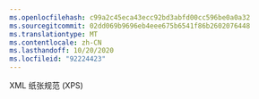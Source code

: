 ```yaml
---
ms.openlocfilehash: c99a2c45eca43ecc92bd3abfd00cc596be0a0a32
ms.sourcegitcommit: 02dd069b9696eb4eee675b6541f86b2602076448
ms.translationtype: MT
ms.contentlocale: zh-CN
ms.lasthandoff: 10/20/2020
ms.locfileid: "92224423"
---
```

XML 纸张规范 (XPS)